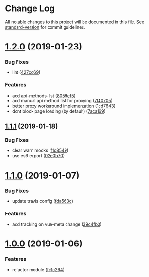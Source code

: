 # Change Log

All notable changes to this project will be documented in this file. See [standard-version](https://github.com/conventional-changelog/standard-version) for commit guidelines.

<a name="1.2.0"></a>
# [1.2.0](https://github.com/pimlie/nuxt-matomo/compare/v1.1.1...v1.2.0) (2019-01-23)


### Bug Fixes

* lint ([427cd69](https://github.com/pimlie/nuxt-matomo/commit/427cd69))


### Features

* add api-methods-list ([8059ef5](https://github.com/pimlie/nuxt-matomo/commit/8059ef5))
* add manual api method list for proxying ([7f40705](https://github.com/pimlie/nuxt-matomo/commit/7f40705))
* better proxy workaround implementation ([1cd7643](https://github.com/pimlie/nuxt-matomo/commit/1cd7643))
* dont block page loading (by default) ([7aca169](https://github.com/pimlie/nuxt-matomo/commit/7aca169))



<a name="1.1.1"></a>
## [1.1.1](https://github.com/pimlie/nuxt-matomo/compare/v1.1.0...v1.1.1) (2019-01-18)


### Bug Fixes

* clear warn mocks ([f1c8549](https://github.com/pimlie/nuxt-matomo/commit/f1c8549))
* use es6 export ([02e0b70](https://github.com/pimlie/nuxt-matomo/commit/02e0b70))



<a name="1.1.0"></a>
# [1.1.0](https://github.com/pimlie/nuxt-matomo/compare/v1.0.0...v1.1.0) (2019-01-07)


### Bug Fixes

* update travis config ([fda563c](https://github.com/pimlie/nuxt-matomo/commit/fda563c))


### Features

* add tracking on vue-meta change ([39c4fb3](https://github.com/pimlie/nuxt-matomo/commit/39c4fb3))



<a name="1.0.0"></a>
# [1.0.0](https://github.com/pimlie/nuxt-matomo/compare/v0.5.1...v1.0.0) (2019-01-06)


### Features

* refactor module ([fe1c264](https://github.com/pimlie/nuxt-matomo/commit/fe1c264))
